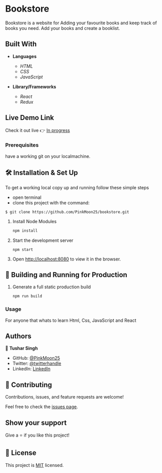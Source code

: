 # Bookstore

 Bookstore is a website for Adding your favourite books and keep track of books you need.
 Add your books and create a booklist.

## Built With

- **Languages**

  - *HTML*
  - *CSS*
  - *JavaScript*

- **Library/Frameworks**
   - *React*
   - *Redux*

 
## Live Demo Link

   Check it out live :point_right: [In progress]()

### Prerequisites

have a working git on your localmachine.


## 🛠 Installation & Set Up
To get a working local copy up and running follow these simple steps

- open terminal
- clone this project with the command:

```
$ git clone https://github.com/PinkMoon25/bookstore.git
```
1. Install Node Modules

   ```sh
   npm install
   ```

2. Start the development server

   ```
   npm start
   ```

3. Open [http://localhost:8080](http://localhost:8080) to view it in the browser.

## 🚀 Building and Running for Production

1. Generate a full static production build

   ```sh
   npm run build
   ```
### Usage

For anyone that whats to learn Html, Css, JavaScript and React


## Authors

👤 **Tushar Singh**

- GitHub: [@PinkMoon25](https://github.com/PinkMoon25/)
- Twitter: [@twitterhandle](https://twitter.com/TusharS90674484)
- LinkedIn: [LinkedIn](https://www.linkedin.com/in/tushar-singh-6b063a14b/)
 
## 🤝 Contributing

Contributions, issues, and feature requests are welcome!

Feel free to check the [issues page](https://github.com/PinkMoon25/bookstore/issues/).

## Show your support

Give a ⭐️ if you like this project!

## 📝 License

This project is [MIT](./LICENSE) licensed.